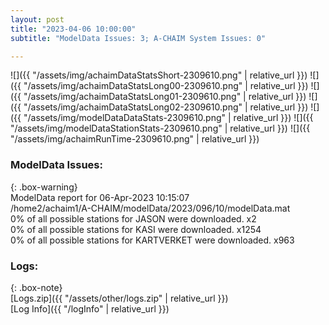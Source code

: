 ```yaml
---
layout: post
title: "2023-04-06 10:00:00"
subtitle: "ModelData Issues: 3; A-CHAIM System Issues: 0"

---
```


![]({{ "/assets/img/achaimDataStatsShort-2309610.png" | relative_url }})
![]({{ "/assets/img/achaimDataStatsLong00-2309610.png" | relative_url }})
![]({{ "/assets/img/achaimDataStatsLong01-2309610.png" | relative_url }})
![]({{ "/assets/img/achaimDataStatsLong02-2309610.png" | relative_url }})
![]({{ "/assets/img/modelDataDataStats-2309610.png" | relative_url }})
![]({{ "/assets/img/modelDataStationStats-2309610.png" | relative_url }})
![]({{ "/assets/img/achaimRunTime-2309610.png" | relative_url }})


### ModelData Issues:  
  
{: .box-warning}  
 ModelData report for 06-Apr-2023 10:15:07   
 /home2/achaim1/A-CHAIM/modelData/2023/096/10/modelData.mat   
 0% of all possible stations for JASON were downloaded. x2   
 0% of all possible stations for KASI were downloaded. x1254   
 0% of all possible stations for KARTVERKET were downloaded. x963   
  


### Logs:  
  
{: .box-note}  
[Logs.zip]({{ "/assets/other/logs.zip" | relative_url }})  
[Log Info]({{ "/logInfo" | relative_url }})  
